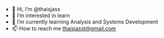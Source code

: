 - 👋 Hi, I’m @thaisjass
- 👀 I’m interested in learn 
- 🌱 I’m currently learning Analysis and Systems Development
- 📫 How to reach me thaisjasst@gmail.com

<!---
thaisjass/thaisjass is a ✨ special ✨ repository because its `README.md` (this file) appears on your GitHub profile.
You can click the Preview link to take a look at your changes.
--->
